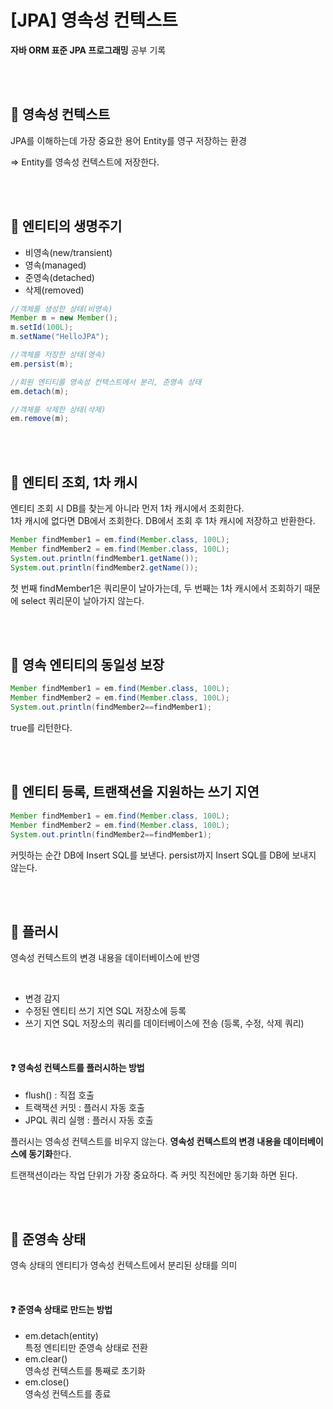 # [JPA] 영속성 컨텍스트

**자바 ORM 표준 JPA 프로그래밍** 공부 기록

<br><br>

## 📍 영속성 컨텍스트
JPA를 이해하는데 가장 중요한 용어
Entity를 영구 저장하는 환경

=> Entity를 영속성 컨텍스트에 저장한다.

<br><br>

## 📍 엔티티의 생명주기
- 비영속(new/transient)
- 영속(managed)
- 준영속(detached)
- 삭제(removed)

```java
//객체를 생성한 상태(비영속)
Member m = new Member();
m.setId(100L);
m.setName("HelloJPA");

//객체를 저장한 상태(영속)
em.persist(m);

//회원 엔티티를 영속성 컨텍스트에서 분리, 준영속 상태
em.detach(m);

//객체를 삭제한 상태(삭제)
em.remove(m);
```

<br><br>

## 📍 엔티티 조회, 1차 캐시
엔티티 조회 시 DB를 찾는게 아니라 먼저 1차 캐시에서 조회한다.  
1차 캐시에 없다면 DB에서 조회한다. DB에서 조회 후 1차 캐시에 저장하고 반환한다.  


```java
Member findMember1 = em.find(Member.class, 100L);
Member findMember2 = em.find(Member.class, 100L);
System.out.println(findMember1.getName());
System.out.println(findMember2.getName());
```

첫 번째 findMember1은 쿼리문이 날아가는데, 두 번째는 1차 캐시에서 조회하기 때문에 select 쿼리문이 날아가지 않는다.

<br><br>


## 📍 영속 엔티티의 동일성 보장

```java
Member findMember1 = em.find(Member.class, 100L);
Member findMember2 = em.find(Member.class, 100L);
System.out.println(findMember2==findMember1);
```

true를 리턴한다.

<br><br>


## 📍 엔티티 등록, 트랜잭션을 지원하는 쓰기 지연

```java
Member findMember1 = em.find(Member.class, 100L);
Member findMember2 = em.find(Member.class, 100L);
System.out.println(findMember2==findMember1);
```
커밋하는 순간 DB에 Insert SQL를 보낸다.
persist까지 Insert SQL를 DB에 보내지 않는다.



<br><br>

## 📍 플러시
영속성 컨텍스트의 변경 내용을 데이터베이스에 반영

<br>

- 변경 감지
- 수정된 엔티티 쓰기 지연 SQL 저장소에 등록
- 쓰기 지연 SQL 저장소의 쿼리를 데이터베이스에 전송 (등록, 수정, 삭제 쿼리)

<br>

#### ❓ 영속성 컨텍스트를 플러시하는 방법

- flush() : 직접 호출
- 트랙잭션 커밋 : 플러시 자동 호출
- JPQL 쿼리 실행 : 플러시 자동 호출

플러시는 영속성 컨텍스트를 비우지 않는다.  **영속성 컨텍스트의 변경 내용을 데이터베이스에 동기화**한다.

트랜잭션이라는 작업 단위가 가장 중요하다. 즉 커밋 직전에만 동기화 하면 된다.

<br><br>

## 📍 준영속 상태
영속 상태의 엔티티가 영속성 컨텍스트에서 분리된 상태를 의미  

<br>

#### ❓ 준영속 상태로 만드는 방법

- em.detach(entity)  
    특정 엔티티만 준영속 상태로 전환
- em.clear()  
    영속성 컨텍스트를 통째로 초기화
- em.close()     
    영속성 컨텍스트를 종료
